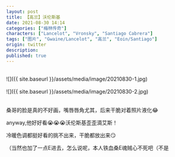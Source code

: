 ```yaml
---
layout: post
title: 【高兰】沃伦斯基
date: 2021-08-30 14:14
categories: ["梅林传奇"]
characters: ["Lancelot", "Vronsky", "Santiago Cabrera"]
tags: ["图片", "Gwaine/Lancelot", "高兰", "Eoin/Santiago"]
origin: twitter
description: 
published: true
---
```


<br>
![]({{ site.baseurl }}/assets/media/image/20210830-1.jpg)
<br><br>
![]({{ site.baseurl }}/assets/media/image/20210830-2.jpg)
<br><br>

桑哥的脸是真的不好画，嘴唇唇角尤其，后来干脆对着照片液化😂

anyway,他好好看😭😭😭沃伦斯基歪歪滴艾斯！

冷暖色调都挺好看的挑不出来，干脆都放出来😏

（当然也加了一点E进去，怎么说呢，本人铁血桑E魂贼心不死吧（不是
